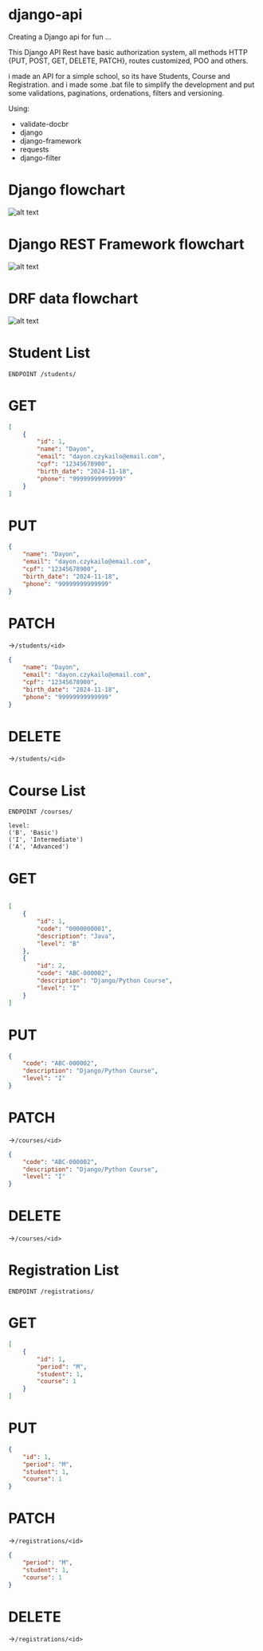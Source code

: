 # django-api
Creating a Django api for fun ...

This Django API Rest have basic authorization system, all methods HTTP {PUT, POST, GET, DELETE, PATCH}, routes customized, POO and others.

i made an API for a simple school, so its have Students, Course and Registration.
and i made some .bat file to simplify the development and put some validations, paginations, ordenations, filters and versioning.

Using:
- validate-docbr
- django
- django-framework
- requests
- django-filter

# Django flowchart
![alt text](https://cdn1.gnarususercontent.com.br/1/103811/6bd3c17a-2dc3-4db2-9fcd-a0b2447ade89.png)

# Django REST Framework flowchart
![alt text](https://cdn1.gnarususercontent.com.br/1/103811/6bd3c17a-2dc3-4db2-9fcd-a0b2447ade89.png)

# DRF data flowchart
![alt text](https://cdn1.gnarususercontent.com.br/1/103811/f69d24ff-84fe-4f8c-94a0-843d06e9ab85.png)


# Student List
```
ENDPOINT /students/
```
# GET
```json
[
    {
        "id": 1,
        "name": "Dayon",
        "email": "dayon.czykailo@email.com",
        "cpf": "12345678900",
        "birth_date": "2024-11-18",
        "phone": "99999999999999"
    }
]
```
# PUT
```json
{
    "name": "Dayon",
    "email": "dayon.czykailo@email.com",
    "cpf": "12345678900",
    "birth_date": "2024-11-18",
    "phone": "99999999999999"
}
```

# PATCH
->`/students/<id>`
```json
{
    "name": "Dayon",
    "email": "dayon.czykailo@email.com",
    "cpf": "12345678900",
    "birth_date": "2024-11-18",
    "phone": "99999999999999"
}
```
# DELETE
->`/students/<id>`

# Course List
```
ENDPOINT /courses/

level:
('B', 'Basic')
('I', 'Intermediate')
('A', 'Advanced')
```
# GET
```json

[
    {
        "id": 1,
        "code": "0000000001",
        "description": "Java",
        "level": "B"
    },
    {
        "id": 2,
        "code": "ABC-000002",
        "description": "Django/Python Course",
        "level": "I"
    }
]
```

# PUT
```json
{
    "code": "ABC-000002",
    "description": "Django/Python Course",
    "level": "I"
}
```

# PATCH
->`/courses/<id>`
```json
{
    "code": "ABC-000002",
    "description": "Django/Python Course",
    "level": "I"
}
```
# DELETE
->`/courses/<id>`

# Registration List
```
ENDPOINT /registrations/
```
# GET
```json
[
    {
        "id": 1,
        "period": "M",
        "student": 1,
        "course": 1
    }
]
```
# PUT
```json
{
    "id": 1,
    "period": "M",
    "student": 1,
    "course": 1
}
```

# PATCH
->`/registrations/<id>`
```json
{
    "period": "M",
    "student": 1,
    "course": 1
}
```
# DELETE
->`/registrations/<id>`
